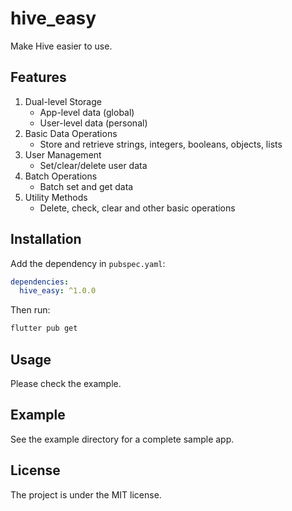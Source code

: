 # hive_easy

Make Hive easier to use.

## Features

1. Dual-level Storage
    - App-level data (global)
    - User-level data (personal)
2. Basic Data Operations
    - Store and retrieve strings, integers, booleans, objects, lists
3. User Management
    - Set/clear/delete user data
4. Batch Operations
    - Batch set and get data
5. Utility Methods
    - Delete, check, clear and other basic operations

## Installation

Add the dependency in `pubspec.yaml`:

```yaml 
dependencies:
  hive_easy: ^1.0.0
```

Then run:

``` bash
flutter pub get
```

## Usage

Please check the example.

## Example

See the example directory for a complete sample app.

## License

The project is under the MIT license.